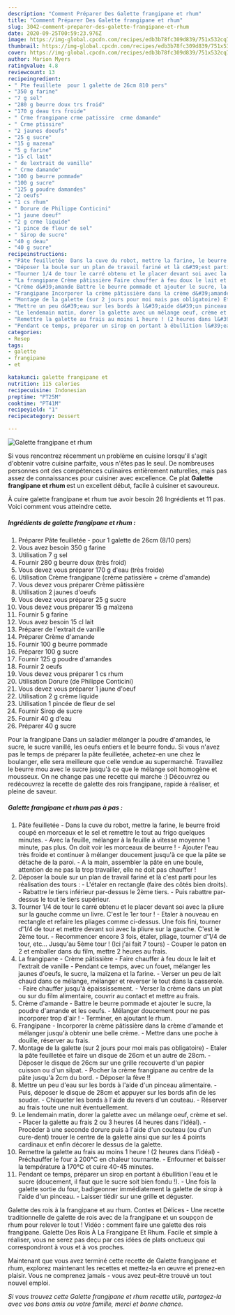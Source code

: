 ```yaml
---
description: "Comment Préparer Des Galette frangipane et rhum"
title: "Comment Préparer Des Galette frangipane et rhum"
slug: 3042-comment-preparer-des-galette-frangipane-et-rhum
date: 2020-09-25T00:59:23.976Z
image: https://img-global.cpcdn.com/recipes/edb3b78fc309d839/751x532cq70/galette-frangipane-et-rhum-photo-principale-de-la-recette.jpg
thumbnail: https://img-global.cpcdn.com/recipes/edb3b78fc309d839/751x532cq70/galette-frangipane-et-rhum-photo-principale-de-la-recette.jpg
cover: https://img-global.cpcdn.com/recipes/edb3b78fc309d839/751x532cq70/galette-frangipane-et-rhum-photo-principale-de-la-recette.jpg
author: Marion Myers
ratingvalue: 4.8
reviewcount: 13
recipeingredient:
- " Pte feuillete  pour 1 galette de 26cm 810 pers"
- "350 g farine"
- "7 g sel"
- "280 g beurre doux trs froid"
- "170 g deau trs froide"
- " Crme frangipane crme patissire  crme damande"
- " Crme ptissire"
- "2 jaunes doeufs"
- "25 g sucre"
- "15 g mazena"
- "5 g farine"
- "15 cl lait"
- " de lextrait de vanille"
- " Crme damande"
- "100 g beurre pommade"
- "100 g sucre"
- "125 g poudre damandes"
- "2 oeufs"
- "1 cs rhum"
- " Dorure de Philippe Conticini"
- "1 jaune doeuf"
- "2 g crme liquide"
- "1 pince de fleur de sel"
- " Sirop de sucre"
- "40 g deau"
- "40 g sucre"
recipeinstructions:
- "Pâte feuilletée  Dans la cuve du robot, mettre la farine, le beurre froid coupé en morceaux et le sel et remettre le tout au frigo quelques minutes. Avec la feuille, mélanger à la feuille à vitesse moyenne 1 minute, pas plus. On doit voir les morceaux de beurre ! Ajouter l&#39;eau très froide et continuer à mélanger doucement jusqu&#39;à ce que la pâte se détache de la paroi. A la main, assembler la pâte en une boule, attention de ne pas la trop travailler, elle ne doit pas chauffer !"
- "Déposer la boule sur un plan de travail fariné et là c&#39;est parti pour les réalisation des tours : L&#39;étaler en rectangle (faire des côtés bien droits). Rabattre le tiers inférieur par-dessus le 2ème tiers. Puis rabattre par-dessus le tout le tiers supérieur."
- "Tourner 1/4 de tour le carré obtenu et le placer devant soi avec la pliure sur la gauche comme un livre. C&#39;est le 1er tour ! Etaler à nouveau en rectangle et refaire les pliages comme ci-dessus. Une fois fini, tourner d&#39;1/4 de tour et mettre devant soi avec la pliure sur la gauche. C&#39;est le 2ème tour. Recommencer encore 3 fois, étaler, pliage, tourner d&#39;1/4 de tour, etc... Jusqu&#39;au 5ème tour ! (Ici j&#39;ai fait 7 tours) Couper le paton en 2 et emballer dans du film, mettre 2 heures au frais."
- "La frangipane Crème pâtissière Faire chauffer à feu doux le lait et l&#39;extrait de vanille Pendant ce temps, avec un fouet, mélanger les jaunes d&#39;oeufs, le sucre, la maïzena et la farine. Verser un peu de lait chaud dans ce mélange, mélanger et reverser le tout dans la casserole. Faire chauffer jusqu&#39;à épaississement. Verser la crème dans un plat ou sur du film alimentaire, couvrir au contact et mettre au frais."
- "Crème d&#39;amande Battre le beurre pommade et ajouter le sucre, la poudre d&#39;amande et les oeufs. Mélanger doucement pour ne pas incorporer trop d&#39;air ! Terminer, en ajoutant le rhum."
- "Frangipane Incorporer la crème pâtissière dans la crème d&#39;amande et mélanger jusqu&#39;à obtenir une belle crème. Mettre dans une poche à douille, réserver au frais."
- "Montage de la galette (sur 2 jours pour moi mais pas obligatoire) Etaler la pâte feuilletée et faire un disque de 26cm et un autre de 28cm. Déposer le disque de 26cm sur une grille recouverte d&#39;un papier cuisson ou d&#39;un silpat. Pocher la crème frangipane au centre de la pâte jusqu&#39;à 2cm du bord. Déposer la fève !!"
- "Mettre un peu d&#39;eau sur les bords à l&#39;aide d&#39;un pinceau alimentaire. Puis, déposer le disque de 28cm et appuyer sur les bords afin de les souder. Chiqueter les bords à l&#39;aide du revers d&#39;un couteau. Réserver au frais toute une nuit éventuellement."
- "Le lendemain matin, dorer la galette avec un mélange oeuf, crème et sel. Placer la galette au frais 2 ou 3 heures (4 heures dans l&#39;idéal). Procéder à une seconde dorure puis à l&#39;aide d&#39;un couteau (ou d&#39;un cure-dent) trouer le centre de la galette ainsi que sur les 4 points cardinaux et enfin décorer le dessus de la galette."
- "Remettre la galette au frais au moins 1 heure ! (2 heures dans l&#39;idéal) Préchauffer le four à 200°C en chaleur tournante. Enfourner et baisser la température à 170°C et cuire 40-45 minutes."
- "Pendant ce temps, préparer un sirop en portant à ébullition l&#39;eau et le sucre (doucement, il faut que le sucre soit bien fondu !). Une fois la galette sortie du four, badigeonner immédiatement la galette de sirop à l&#39;aide d&#39;un pinceau. Laisser tiédir sur une grille et déguster."
categories:
- Resep
tags:
- galette
- frangipane
- et

katakunci: galette frangipane et 
nutrition: 115 calories
recipecuisine: Indonesian
preptime: "PT25M"
cooktime: "PT41M"
recipeyield: "1"
recipecategory: Dessert

---
```



![Galette frangipane et rhum](https://img-global.cpcdn.com/recipes/edb3b78fc309d839/751x532cq70/galette-frangipane-et-rhum-photo-principale-de-la-recette.jpg)

Si vous rencontrez récemment un problème en cuisine lorsqu'il s'agit d'obtenir votre cuisine parfaite, vous n'êtes pas le seul. De nombreuses personnes ont des compétences culinaires entièrement naturelles, mais pas assez de connaissances pour cuisiner avec excellence. Ce plat <strong> Galette frangipane et rhum </strong> est un excellent début, facile à cuisiner et savoureux.

<!--inarticleads1-->

À cuire galette frangipane et rhum tue avoir besoin 26 Ingrédients et 11 pas. Voici comment vous atteindre cette.

##### Ingrédients de galette frangipane et rhum :

1. Préparer  Pâte feuilletée - pour 1 galette de 26cm (8/10 pers)
1. Vous avez besoin 350 g farine
1. Utilisation 7 g sel
1. Fournir 280 g beurre doux (très froid)
1. Vous devez vous préparer 170 g d&#39;eau (très froide)
1. Utilisation  Crème frangipane (crème patissière + crème d&#39;amande)
1. Vous devez vous préparer  Crème pâtissière
1. Utilisation 2 jaunes d&#39;oeufs
1. Vous devez vous préparer 25 g sucre
1. Vous devez vous préparer 15 g maïzena
1. Fournir 5 g farine
1. Vous avez besoin 15 cl lait
1. Préparer  de l&#39;extrait de vanille
1. Préparer  Crème d&#39;amande
1. Fournir 100 g beurre pommade
1. Préparer 100 g sucre
1. Fournir 125 g poudre d&#39;amandes
1. Fournir 2 oeufs
1. Vous devez vous préparer 1 cs rhum
1. Utilisation  Dorure (de Philippe Conticini)
1. Vous devez vous préparer 1 jaune d&#39;oeuf
1. Utilisation 2 g crème liquide
1. Utilisation 1 pincée de fleur de sel
1. Fournir  Sirop de sucre
1. Fournir 40 g d&#39;eau
1. Préparer 40 g sucre


Pour la frangipane Dans un saladier mélanger la poudre d&#39;amandes, le sucre, le sucre vanillé, les oeufs entiers et le beurre fondu. Si vous n&#39;avez pas le temps de préparer la pâte feuilletée, achetez-en une chez le boulanger, elle sera meilleure que celle vendue au supermarché. Travaillez le beurre mou avec le sucre jusqu&#39;à ce que le mélange soit homogène et mousseux. On ne change pas une recette qui marche :) Découvrez ou redécouvrez la recette de galette des rois frangipane, rapide à réaliser, et pleine de saveur. 

<!--inarticleads2-->

##### Galette frangipane et rhum pas à pas :

1. Pâte feuilletée  - Dans la cuve du robot, mettre la farine, le beurre froid coupé en morceaux et le sel et remettre le tout au frigo quelques minutes. - Avec la feuille, mélanger à la feuille à vitesse moyenne 1 minute, pas plus. On doit voir les morceaux de beurre ! - Ajouter l&#39;eau très froide et continuer à mélanger doucement jusqu&#39;à ce que la pâte se détache de la paroi. - A la main, assembler la pâte en une boule, attention de ne pas la trop travailler, elle ne doit pas chauffer !
1. Déposer la boule sur un plan de travail fariné et là c&#39;est parti pour les réalisation des tours : - L&#39;étaler en rectangle (faire des côtés bien droits). - Rabattre le tiers inférieur par-dessus le 2ème tiers. - Puis rabattre par-dessus le tout le tiers supérieur.
1. Tourner 1/4 de tour le carré obtenu et le placer devant soi avec la pliure sur la gauche comme un livre. C&#39;est le 1er tour ! - Etaler à nouveau en rectangle et refaire les pliages comme ci-dessus. Une fois fini, tourner d&#39;1/4 de tour et mettre devant soi avec la pliure sur la gauche. C&#39;est le 2ème tour. - Recommencer encore 3 fois, étaler, pliage, tourner d&#39;1/4 de tour, etc... Jusqu&#39;au 5ème tour ! (Ici j&#39;ai fait 7 tours) - Couper le paton en 2 et emballer dans du film, mettre 2 heures au frais.
1. La frangipane - Crème pâtissière - Faire chauffer à feu doux le lait et l&#39;extrait de vanille - Pendant ce temps, avec un fouet, mélanger les jaunes d&#39;oeufs, le sucre, la maïzena et la farine. - Verser un peu de lait chaud dans ce mélange, mélanger et reverser le tout dans la casserole. - Faire chauffer jusqu&#39;à épaississement. - Verser la crème dans un plat ou sur du film alimentaire, couvrir au contact et mettre au frais.
1. Crème d&#39;amande - Battre le beurre pommade et ajouter le sucre, la poudre d&#39;amande et les oeufs. - Mélanger doucement pour ne pas incorporer trop d&#39;air ! - Terminer, en ajoutant le rhum.
1. Frangipane - Incorporer la crème pâtissière dans la crème d&#39;amande et mélanger jusqu&#39;à obtenir une belle crème. - Mettre dans une poche à douille, réserver au frais.
1. Montage de la galette (sur 2 jours pour moi mais pas obligatoire) - Etaler la pâte feuilletée et faire un disque de 26cm et un autre de 28cm. - Déposer le disque de 26cm sur une grille recouverte d&#39;un papier cuisson ou d&#39;un silpat. - Pocher la crème frangipane au centre de la pâte jusqu&#39;à 2cm du bord. - Déposer la fève !!
1. Mettre un peu d&#39;eau sur les bords à l&#39;aide d&#39;un pinceau alimentaire. - Puis, déposer le disque de 28cm et appuyer sur les bords afin de les souder. - Chiqueter les bords à l&#39;aide du revers d&#39;un couteau. - Réserver au frais toute une nuit éventuellement.
1. Le lendemain matin, dorer la galette avec un mélange oeuf, crème et sel. - Placer la galette au frais 2 ou 3 heures (4 heures dans l&#39;idéal). - Procéder à une seconde dorure puis à l&#39;aide d&#39;un couteau (ou d&#39;un cure-dent) trouer le centre de la galette ainsi que sur les 4 points cardinaux et enfin décorer le dessus de la galette.
1. Remettre la galette au frais au moins 1 heure ! (2 heures dans l&#39;idéal) - Préchauffer le four à 200°C en chaleur tournante. - Enfourner et baisser la température à 170°C et cuire 40-45 minutes.
1. Pendant ce temps, préparer un sirop en portant à ébullition l&#39;eau et le sucre (doucement, il faut que le sucre soit bien fondu !). - Une fois la galette sortie du four, badigeonner immédiatement la galette de sirop à l&#39;aide d&#39;un pinceau. - Laisser tiédir sur une grille et déguster.


Galette des rois à la frangipane et au rhum. Contes et Délices - Une recette traditionnelle de galette de rois avec de la frangipane et un soupçon de rhum pour relever le tout ! Vidéo : comment faire une galette des rois frangipane. Galette Des Rois À La Frangipane Et Rhum. Facile et simple à réaliser, vous ne serez pas deçu par ces idées de plats onctueux qui correspondront à vous et à vos proches. 

<!--inarticleads1-->

<p>
Maintenant que vous avez terminé cette recette de Galette frangipane et rhum, explorez maintenant les recettes et mettez-la en œuvre et prenez-en plaisir. Vous ne comprenez jamais - vous avez peut-être trouvé un tout nouvel emploi.
</p>

<p>
<i>Si vous trouvez cette Galette frangipane et rhum recette utile, partagez-la avec vos bons amis ou votre famille, merci et bonne chance.</i>
</p>
